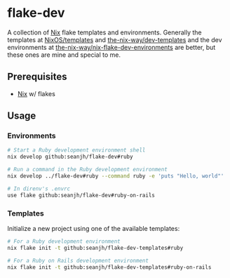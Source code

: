 # flake-dev

A collection of [Nix](https://nixos.org/) flake templates and environments. Generally the templates at [NixOS/templates](https://github.com/NixOS/templates/tree/master) and [the-nix-way/dev-templates](https://github.com/the-nix-way/dev-templates) and the dev environments at [the-nix-way/nix-flake-dev-environments](https://github.com/the-nix-way/nix-flake-dev-environments) are better, but these ones are mine and special to me.

## Prerequisites

- [Nix](https://zero-to-nix.com/start/install/) w/ flakes

## Usage

### Environments

```bash
# Start a Ruby development environment shell
nix develop github:seanjh/flake-dev#ruby
```

```bash
# Run a command in the Ruby development environment
nix develop ../flake-dev#ruby --command ruby -e 'puts "Hello, world"'
```

```bash
# In direnv's .envrc
use flake github:seanjh/flake-dev#ruby-on-rails
```

### Templates

Initialize a new project using one of the available templates:

```bash
# For a Ruby development environment
nix flake init -t github:seanjh/flake-dev-templates#ruby

# For a Ruby on Rails development environment
nix flake init -t github:seanjh/flake-dev-templates#ruby-on-rails
```

